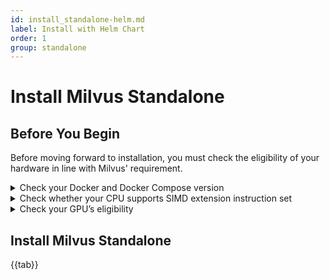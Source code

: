 ```yaml
---
id: install_standalone-helm.md
label: Install with Helm Chart
order: 1
group: standalone
---
```


# Install Milvus Standalone

## Before You Begin

Before moving forward to installation, you must check the eligibility of your hardware in line with Milvus' requirement.

<details><summary>Check your Docker and Docker Compose version</summary>

<div class="alert note">
Docker Compose is the recommended way to install Milvus.
</div>
- Docker version 19.03 or higher is required.
- Docker Compose version 1.25.1 or higher is required. 
</details>

<details><summary>Check whether your CPU supports SIMD extension instruction set</summary>

{{fragments/cpu_support.md}}
</details>

<details><summary>Check your GPU’s eligibility</summary>
Milvus Standalone supports GPU acceleration on floating vectors. 
{{fragments/gpu_support.md}}
</details>

## Install Milvus Standalone

{{tab}}

